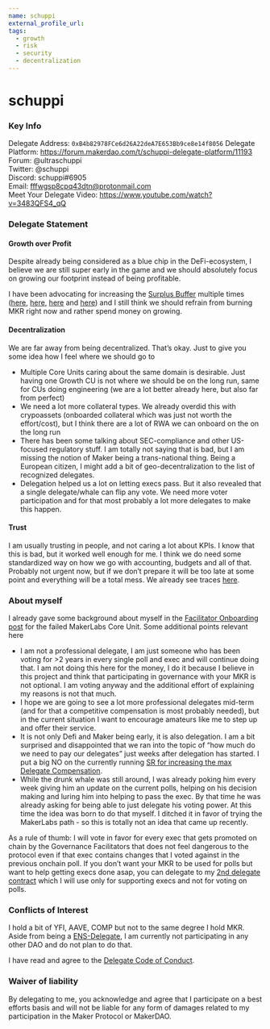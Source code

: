 ```yaml
---
name: schuppi
external_profile_url:
tags:
  - growth
  - risk
  - security
  - decentralization
---
```


# schuppi

### Key Info

Delegate Address: `0xB4b82978FCe6d26A22deA7E653Bb9ce8e14f8056`
Delegate Platform: https://forum.makerdao.com/t/schuppi-delegate-platform/11193  
Forum: @ultraschuppi  
Twitter: @schuppi  
Discord: schuppi#6905  
Email: fffwgsp8cpq43dtn@protonmail.com  
Meet Your Delegate Video: https://www.youtube.com/watch?v=3483QFS4_qQ 


### Delegate Statement
#### Growth over Profit

Despite already being considered as a blue chip in the DeFi-ecosystem, I believe we are still super early in the game and we should absolutely focus on growing our footprint instead of being profitable.

I have been advocating for increasing the [Surplus Buffer](https://makerdao.world/en/learn/governance/param-system-surplus-buffer/) multiple times ([here](https://forum.makerdao.com/t/signal-request-adjust-the-surplus-buffer/5767), [here](https://forum.makerdao.com/t/signal-request-adjust-the-surplus-buffer-2021-2/6250), [here](https://forum.makerdao.com/t/signal-request-adjust-the-surplus-buffer-march-april-2021/6979) and [here](https://forum.makerdao.com/t/signal-request-adjust-the-surplus-buffer-september-2021/10120)) and I still think we should refrain from burning MKR right now and rather spend money on growing.

#### Decentralization
We are far away from being decentralized. That’s okay. Just to give you some idea how I feel where we should go to

* Multiple Core Units caring about the same domain is desirable. Just having one Growth CU is not where we should be on the long run, same for CUs doing engineering (we are a lot better already here, but also far from perfect)
* We need a lot more collateral types. We already overdid this with crypoassets (onboarded collateral which was just not worth the effort/cost), but I think there are a lot of RWA we can onboard on the on the long run
* There has been some talking about SEC-compliance and other US-focused regulatory stuff. I am totally not saying that is bad, but I am missing the notion of Maker being a trans-national thing. Being a European citizen, I might add a bit of geo-decentralization to the list of recognized delegates.
* Delegation helped us a lot on letting execs pass. But it also revealed that a single delegate/whale can flip any vote. We need more voter participation and for that most probably a lot more delegates to make this happen.

#### Trust
I am usually trusting in people, and not caring a lot about KPIs. I know that this is bad, but it worked well enough for me. I think we do need some standardized way on how we go with accounting, budgets and all of that. Probably not urgent now, but if we don’t prepare it will be too late at some point and everything will be a total mess. We already see traces [here](https://forum.makerdao.com/t/flip-flop-flap-delegate-llc-platform/9106/31).

### About myself
I already gave some background about myself in the [Facilitator Onboarding post](https://forum.makerdao.com/t/mip41c4-sp22-facilitator-onboarding-makerlabs/10109) for the failed MakerLabs Core Unit. Some additional points relevant here

* I am not a professional delegate, I am just someone who has been voting for >2 years in every single poll and exec and will continue doing that. I am not doing this here for the money, I do it because I believe in this project and think that participating in governance with your MKR is not optional. I am voting anyway and the additional effort of explaining my reasons is not that much.
* I hope we are going to see a lot more professional delegates mid-term (and for that a competitive compensation is most probably needed), but in the current situation I want to encourage amateurs like me to step up and offer their service.
* It is not only Defi and Maker being early, it is also delegation. I am a bit surprised and disappointed that we ran into the topic of “how much do we need to pay our delegates” just weeks after delegation has started. I put a big NO on the currently running [SR for increasing the max Delegate Compensation](https://forum.makerdao.com/t/signal-request-should-we-increase-maximum-delegate-compensation-as-described-in-mip61-to-144k-dai-for-the-initial-3-month-delegate-compensation-trial/11093).
* While the drunk whale was still around, I was already poking him every week giving him an update on the current polls, helping on his decision making and luring him into helping to pass the exec. By that time he was already asking for being able to just delegate his voting power. At this time the idea was born to do that myself. I ditched it in favor of trying the MakerLabs path - so this is totally not an idea that came up recently.

As a rule of thumb: I will vote in favor for every exec that gets promoted on chain by the Governance Facilitators that does not feel dangerous to the protocol even if that exec contains changes that I voted against in the previous onchain poll. If you don’t want your MKR to be used for polls but want to help getting execs done asap, you can delegate to my [2nd delegate contract](https://etherscan.io/address/0x8b258B16969b27141A6274935184C2B940F93443) which I will use only for supporting execs and not for voting on polls.

### Conflicts of Interest

I hold a bit of YFI, AAVE, COMP but not to the same degree I hold MKR. Aside from being a [ENS-Delegate](https://discuss.ens.domains/t/ens-dao-delegate-applications/815/881), I am currently not participating in any other DAO and do not plan to do that.

I have read and agree to the [Delegate Code of Conduct](https://forum.makerdao.com/t/recognised-delegate-code-of-conduct/9384).

### Waiver of liability

By delegating to me, you acknowledge and agree that I participate on a best efforts basis and will not be liable for any form of damages related to my participation in the Maker Protocol or MakerDAO.
